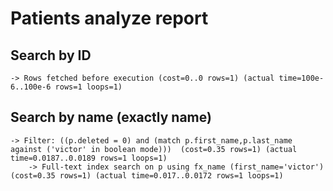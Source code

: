# Patients analyze report

## Search by ID

```
-> Rows fetched before execution (cost=0..0 rows=1) (actual time=100e-6..100e-6 rows=1 loops=1)
```

## Search by name (exactly name)

```
-> Filter: ((p.deleted = 0) and (match p.first_name,p.last_name against ('victor' in boolean mode)))  (cost=0.35 rows=1) (actual time=0.0187..0.0189 rows=1 loops=1)
    -> Full-text index search on p using fx_name (first_name='victor')  (cost=0.35 rows=1) (actual time=0.017..0.0172 rows=1 loops=1)

```
